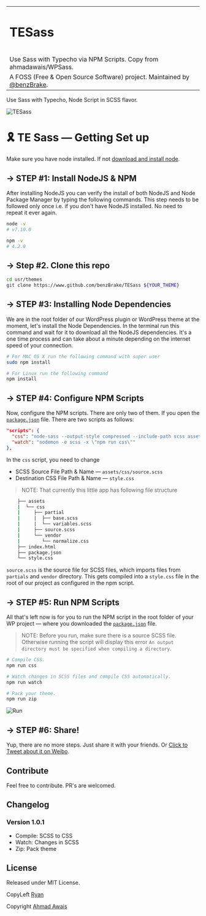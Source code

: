 <table width="100%">
    <tr>
        <td align="left" width="100%" colspan="2">
            <h1><strong>TESass</strong></h1><br />
            Use Sass with Typecho via NPM Scripts. Copy from ahmadawais/WPSass.
        </td>
    </tr>
    <tr>
        <td>
            A FOSS (Free & Open Source Software) project. Maintained by <a href="https://github.com/benzBrake">@benzBrake</a>.
        </td>
    </tr>
</table>

Use Sass with Typecho, Node Script in SCSS flavor.

![TESass](https://fakeimg.pl/600x200/75387D/FFF/?retina=1&text=TESass)

# 🎗 TE Sass — Getting Set up

Make sure you have node installed. If not [download and install node](https://nodejs.org/en/download/).

## → STEP #1: Install NodeJS & NPM
After installing NodeJS you can verify the install of both NodeJS and Node Package Manager by typing the following commands. This step needs to be followed only once i.e. if you don't have NodeJS installed. No need to repeat it ever again.

```bash
node -v
# v7.10.0

npm -v
# 4.2.0
```

## → Step #2. Clone this repo
```bash
cd usr/themes
git clone https://www.github.com/benzBrake/TESass ${YOUR_THEME}
```

## → STEP #3: Installing Node Dependencies

We are in the root folder of our WordPress plugin or WordPress theme at the moment, let's install the Node Dependencies. In the terminal run this command and wait for it to download all the NodeJS dependencies. It's a one time process and can take about a minute depending on the internet speed of your connection.

```bash
# For MAC OS X run the following command with super user
sudo npm install

# For Linux run the following command
npm install
```

## → STEP #4: Configure NPM Scripts

Now, configure the NPM scripts. There are only two of them. If you open the [`package.json`](https://git.io/vHLHg) file. There are two scripts as follows:

```json
"scripts": {
  "css": "node-sass --output-style compressed --include-path scss assets/css/source.scss style.css",
  "watch": "nodemon -e scss -x \"npm run css\""
},
```

In the `css` script, you need to change
- SCSS Source File Path & Name — `assets/css/source.scss`
- Destination CSS File Path & Name — `style.css`

> NOTE: That currently this little app has following file structure
```bash
    ├── assets
    |  └── css
    |     ├── partial
    |     |  ├── base.scss
    |     |  └── variables.scss
    |     ├── source.scss
    |     └── vendor
    |        └── normalize.css
    ├── index.html
    ├── package.json
    └── style.css
```

`source.scss` is the source file for SCSS files, which imports files from `partials` and `vendor` directory. This gets compiled into a `style.css` file in the root of our project as configured in the npm script.


## → STEP #5: Run NPM Scripts

All that's left now is for you to run the NPM script in the root folder of your WP project — where you downloaded the [`package.json`](https://git.io/vHLHg) file.

> NOTE: Before you run, make sure there is a source SCSS file. Otherwise running the script will display this error `An output directory must be specified when compiling a directory`.

```bash
# Compile CSS.
npm run css
```

```bash
# Watch changes in SCSS files and compile CSS automatically.
npm run watch
```

```bash
# Pack your theme.
npm run zip
```

![Run](https://i.imgur.com/tIelJwy.gif)


## → STEP #6: Share!

Yup, there are no more steps. Just share it with your friends. Or [Click to Tweet about it on Weibo](http://service.weibo.com/share/share.php?url=https://www.github.com/benzBrake/TESass&title=TESass%20Typecho使用SASS制作主题).

## Contribute
Feel free to contribute. PR's are welcomed.

## Changelog

### Version 1.0.1 
- Compile: SCSS to CSS
- Watch: Changes in SCSS
- Zip: Pack theme


## License
Released under MIT License.

CopyLeft [Ryan](https://xiamp.net/)

Copyright [Ahmad Awais](https://AhmadAwais.com/)